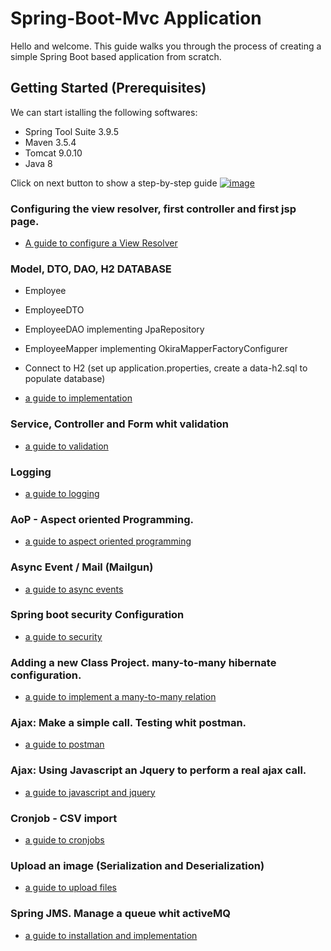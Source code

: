 # Spring-Boot-Mvc Application

Hello and welcome.
This guide walks you through the process of creating a simple Spring Boot based application from scratch. 

## Getting Started (Prerequisites)

We can start istalling the following softwares:

- Spring Tool Suite 3.9.5
- Maven 3.5.4
- Tomcat 9.0.10
- Java 8 

Click on next button to show a step-by-step guide
[![image](https://image.ibb.co/b694Op/image.png)](installation.md)
### Configuring the view resolver, first controller and first jsp page.

- [A guide to configure a View Resolver](viewresolver.md)

### Model, DTO, DAO, H2 DATABASE

- Employee
- EmployeeDTO
- EmployeeDAO implementing JpaRepository
- EmployeeMapper implementing OkiraMapperFactoryConfigurer
- Connect to H2 (set up application.properties, create a data-h2.sql to populate database)

- [a guide to implementation](3layers.md)

### Service, Controller and Form whit validation

- [a guide to validation](validation.md)

### Logging

- [a guide to logging](logging.md)

### AoP - Aspect oriented Programming.

- [a guide to aspect oriented programming](aop.md)

### Async Event / Mail (Mailgun)

- [a guide to async events](async.md)

### Spring boot security Configuration

- [a guide to security](security.md)

### Adding a new Class Project. many-to-many hibernate configuration.

- [a guide to implement a many-to-many relation](m2m.md)

### Ajax: Make a simple call. Testing whit postman.

- [a guide to postman](postman.md)

### Ajax: Using Javascript an Jquery to perform a real ajax call.

- [a guide to javascript and jquery](js.md)

### Cronjob - CSV import

- [a guide to cronjobs](cronjob.md)

### Upload an image (Serialization and Deserialization)

- [a guide to upload files](upload.md) 

### Spring JMS. Manage a queue whit activeMQ

- [a guide to installation and implementation](jms.md)


